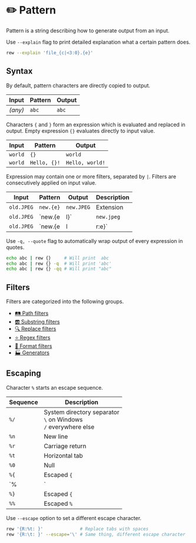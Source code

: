 # ✏️ Pattern

Pattern is a string describing how to generate output from an input.

Use `--explain` flag to print detailed explanation what a certain pattern does.

```bash
rew --explain 'file_{c|<3:0}.{e}'
```

## Syntax

By default, pattern characters are directly copied to output.

| Input   | Pattern | Output |
| ------- | ------- | ------ |
| *(any)* | `abc`   | `abc`  |

Characters `{` and `}` form an expression which is evaluated and replaced in output.
Empty expression `{}` evaluates directly to input value.

| Input   | Pattern      | Output          |
| ------- | ------------ | --------------- |
| `world` | `{}`         | `world`         |
| `world` | `Hello, {}!` | `Hello, world!` |

Expression may contain one or more filters, separated by `|`.
Filters are consecutively applied on input value.

| Input      | Pattern         | Output     | Description                        |
| ---------- | --------------- | ---------- | ---------------------------------- |
| `old.JPEG` | `new.{e}`       | `new.JPEG` | Extension                          |
| `old.JPEG` | `new.{e|l}`     | `new.jpeg` | Extension + Lowercase              |
| `old.JPEG` | `new.{e|l|r:e}` | `new.jpg`  | Extension + Lowercase + Remove `e` |

Use `-q, --quote` flag to automatically wrap  output of every expression in quotes.

```bash
echo abc | rew {}     # Will print  abc
echo abc | rew {} -q  # Will print 'abc'
echo abc | rew {} -qq # Will print "abc" 
```

## Filters

Filters are categorized into the following groups.

- [🛤 Path filters](filters/path.md)
- [🆎 Substring filters](filters/substr.md)
- [🔍 Replace filters](filters/replace.md)
- [⭐️ Regex filters](filters/regex.md)
- [🎨 Format filters](filters/format.md)
- [🏭 Generators](filters/generators.md)

## Escaping

Character `%` starts an escape sequence.

| Sequence | Description                |
| -------- |--------------------------- |
| `%/`     | System directory separator<br>`\` on Windows<br>`/` everywhere else |
| `%n`     | New line                   |
| `%r`     | Carriage return            |
| `%t`     | Horizontal tab             |
| `%0`     | Null                       |
| `%{`     | Escaped `{`                |
| `%|`     | Escaped `|`                |
| `%}`     | Escaped `{`                |
| `%%`     | Escaped `%`                |

Use `--escape` option to set a different escape character.

```bash
rew '{R:%t: }'              # Replace tabs with spaces
rew '{R:\t: }' --escape='\' # Same thing, different escape character
```
